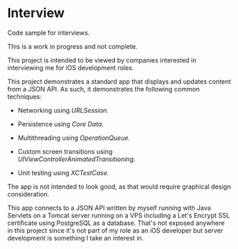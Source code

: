 # Interview
Code sample for interviews.


This is a work in progress and not complete.

This project is intended to be viewed by companies interested in interviewing me for iOS development roles. 

This project demonstrates a standard app that displays and updates content from a JSON API. As such, it demonstrates the following common techniques:

- Networking using _URLSession._

- Persistence using _Core Data._

- Multithreading using _OperationQueue._ 

- Custom screen transitions using _UIViewControllerAnimatedTransitioning._ 

- Unit testing using _XCTestCase._

The app is not intended to look good, as that would require graphical design consideration.

This app connects to a JSON API written by myself running with Java Servlets on a Tomcat server running on a VPS including a Let's Encrypt SSL certificate using PostgreSQL as a database. That's not exposed anywhere in this project since it's not part of my role as an iOS developer but server development is something I take an interest in. 
